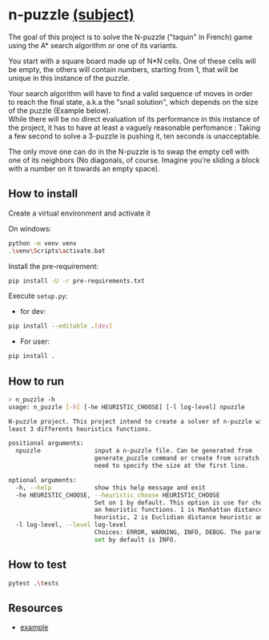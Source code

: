 # n-puzzle [(subject)](https://cdn.intra.42.fr/pdf/pdf/41733/en.subject.pdf)

The goal of this project is to solve the N-puzzle ("taquin" in French) game using the A*
search algorithm or one of its variants.

You start with a square board made up of N*N cells. One of these cells will be empty,
the others will contain numbers, starting from 1, that will be unique in this instance of
the puzzle.

Your search algorithm will have to find a valid sequence of moves in order to reach the
final state, a.k.a the "snail solution", which depends on the size of the puzzle (Example
below).  
While there will be no direct evaluation of its performance in this instance of the
project, it has to have at least a vaguely reasonable perfomance : Taking a few second to
solve a 3-puzzle is pushing it, ten seconds is unacceptable.

The only move one can do in the N-puzzle is to swap the empty cell with one of its
neighbors (No diagonals, of course. Imagine you’re sliding a block with a number on it
towards an empty space).

## How to install

Create a virtual environment and activate it

On windows:

```bash
python -m venv venv
.\venv\Scripts\activate.bat
```

Install the pre-requirement:
```bash
pip install -U -r pre-requirements.txt
```

Execute `setup.py`:

* for dev:
```bash
pip install --editable .[dev]
```
* For user:
```bash
pip install .
```

## How to run

```bash
> n_puzzle -h 
usage: n_puzzle [-h] [-he HEURISTIC_CHOOSE] [-l log-level] npuzzle

N-puzzle project. This project intend to create a solver of n-puzzle with at
least 3 differents heuristics functions.

positional arguments:
  npuzzle               input a n-puzzle file. Can be generated from
                        generate_puzzle command or create from scratch. You
                        need to specify the size at the first line.

optional arguments:
  -h, --help            show this help message and exit
  -he HEURISTIC_CHOOSE, --heuristic_choose HEURISTIC_CHOOSE
                        Set on 1 by default. This option is use for choosing
                        an heuristic functions. 1 is Manhattan distance
                        heuristic, 2 is Euclidian distance heuristic and 3 is ____.
  -l log-level, --level log-level
                        Choices: ERROR, WARNING, INFO, DEBUG. The parameter
                        set by default is INFO.
```

## How to test

```bash
pytest .\tests
```

## Resources
* [example](https://example.com)